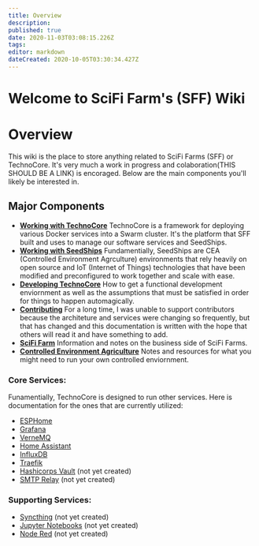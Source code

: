 ```yaml
---
title: Overview
description: 
published: true
date: 2020-11-03T03:08:15.226Z
tags: 
editor: markdown
dateCreated: 2020-10-05T03:30:34.427Z
---
```


# Welcome to SciFi Farm's (SFF) Wiki

# Overview
This wiki is the place to store anything related to SciFi Farms (SFF) or TechnoCore. It's very much a work in progress and colaboration(THIS SHOULD BE A LINK) is encoraged. Below are the main components you'll likely be interested in. 

## Major Components
- **[Working with TechnoCore](/technocore/working-with-technocore)**
TechnoCore is a framework for deploying various Docker services into a Swarm cluster. It's the platform that SFF built and uses to manage our software services and SeedShips.
- **[Working with SeedShips](/seedships/working-with-seedships)**
Fundamentially, SeedShips are CEA (Controlled Environment Agrculture) environments that rely heavily on open source and IoT (Internet of Things) technologies that have been modified and preconfigured to work together and scale with ease. 
- **[Developing TechnoCore](/technocore/development)**
How to get a functional development enviornment as well as the assumptions that must be satisfied in order for things to happen automagically. 
- **[Contributing](/technocore/contributing)** 
For a long time, I was unable to support contributors because the architeture and services were changing so frequently, but that has changed and this documentation is written with the hope that others will read it and have something to add. 
- **[SciFi Farm](/sff)**
Information and notes on the business side of SciFi Farms.
- **[Controlled Environment Agriculture](/cea)**
Notes and resources for what you might need to run your own controlled enviornment. 

### Core Services:
Funamentially, TechnoCore is designed to run other services. Here is documentation for the ones that are currently utilized: 
- [ESPHome](/technocore/service/esphome)
- [Grafana](/technocore/service/grafana)
- [VerneMQ](/technocore/service/vernemq) 
- [Home Assistant](/technocore/service/home-assistant)
- [InfluxDB](/technocore/service/influxdb)
- [Traefik](/technocore/service/traefik)
- [Hashicorps Vault](/technocore/service/vault) (not yet created)
- [SMTP Relay](/technocore/service/smtp) (not yet created)

### Supporting Services:
- [Syncthing](/technocore/service/syncthing) (not yet created)
- [Jupyter Notebooks](/technocore/service/jupyter) (not yet created)
- [Node Red](/technocore/service/node-red) (not yet created)





